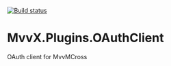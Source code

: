 [![Build status](https://ci.appveyor.com/api/projects/status/cl6w3d37sjc2123b?svg=true)](https://ci.appveyor.com/project/mathieumack/mvvx-plugins-ioauthclient)

# MvvX.Plugins.OAuthClient
OAuth client for MvvMCross
